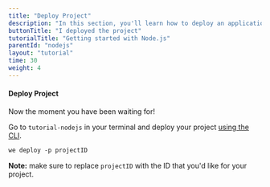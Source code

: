 ```yaml
---
title: "Deploy Project"
description: "In this section, you'll learn how to deploy an application using Node.js."
buttonTitle: "I deployed the project"
tutorialTitle: "Getting started with Node.js"
parentId: "nodejs"
layout: "tutorial"
time: 30
weight: 4
---
```


#### Deploy Project

Now the moment you have been waiting for!

Go to `tutorial-nodejs` in your terminal and deploy your project [using the CLI](/docs/intro/using-the-command-line.html).

```xml
we deploy -p projectID
```

**Note:** make sure to replace `projectID` with the ID that you'd like for your project.
